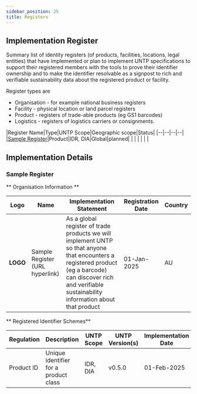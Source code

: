 ```yaml
---
sidebar_position: 25
title: Registers
---
```


## Implementation Register

Summary list of identity registers (of products, facilities, locations, legal entities) that have implemented or plan to implement UNTP specifications to support their registered members with the tools to prove their identifier ownership and to make the identifier resolvable as a signpost to rich and verifiable sustainability data about the registered product or facility. 

Register types are

* Organisation - for example national business registers
* Facility - physical location or land parcel registers
* Product - registers of trade-able products (eg GS1 barcodes)
* Logistics - registers of logistics carriers or consignments.


|Register Name|Type|UNTP Scope|Geographic scope|Status|
|--|--|--|--|
|[Sample Register](#sample-register)|Product|IDR, DIA|Global|planned| 
| | | | | |


## Implementation Details


### Sample Register

** Organisation Information **

|Logo|Name|Implementation Statement|Registration Date|Country|
|--|--|--|--|--|
|**LOGO**|Sample Register (URL hyperlink)|As a global register of trade products we will implement UNTP so that anyone that encounters a registered product (eg a barcode) can discover rich and verifiable sustainability information about that product|01-Jan-2025|AU|

** Registered Identifier Schemes**

|Regulation|Description|UNTP Scope|UNTP Version(s)|Implementation Date|Test Report|
|--|--|--|--|--|--|
|Product ID|Unique identifier for a product class|IDR, DIA|v0.5.0|01-Feb-2025|TBA |
